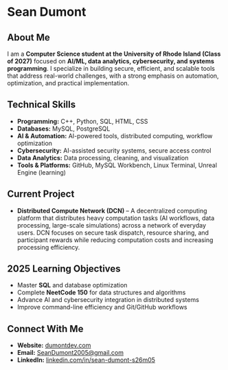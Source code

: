# **Sean Dumont**

## **About Me**

I am a **Computer Science student at the University of Rhode Island (Class of 2027)** focused on **AI/ML, data analytics, cybersecurity, and systems programming**. I specialize in building secure, efficient, and scalable tools that address real-world challenges, with a strong emphasis on automation, optimization, and practical implementation.

## **Technical Skills**

* **Programming:** C++, Python, SQL, HTML, CSS
* **Databases:** MySQL, PostgreSQL
* **AI & Automation:** AI-powered tools, distributed computing, workflow optimization
* **Cybersecurity:** AI-assisted security systems, secure access control
* **Data Analytics:** Data processing, cleaning, and visualization
* **Tools & Platforms:** GitHub, MySQL Workbench, Linux Terminal, Unreal Engine (learning)

## **Current Project**

* **Distributed Compute Network (DCN)** – A decentralized computing platform that distributes heavy computation tasks (AI workflows, data processing, large-scale simulations) across a network of everyday users. DCN focuses on secure task dispatch, resource sharing, and participant rewards while reducing computation costs and increasing processing efficiency.

## **2025 Learning Objectives**

* Master **SQL** and database optimization
* Complete **NeetCode 150** for data structures and algorithms
* Advance AI and cybersecurity integration in distributed systems
* Improve command-line efficiency and Git/GitHub workflows

## **Connect With Me**

* **Website:** [dumontdev.com](https://www.dumontdev.com)
* **Email:** [SeanDumont2005@gmail.com](mailto:SeanDumont2005@gmail.com)
* **LinkedIn:** [linkedin.com/in/sean-dumont-s26m05](https://www.linkedin.com/in/sean-dumont-s26m05/)

